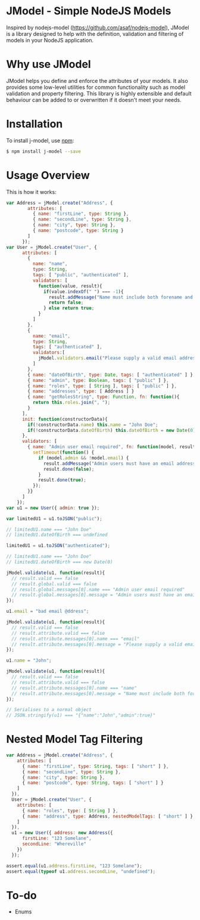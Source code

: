 JModel - Simple NodeJS Models
=======

Inspired by nodejs-model (https://github.com/asaf/nodejs-model), JModel is a library
designed to help with the definition, validation and filtering of models in your NodeJS
application.

# Why use JModel
JModel helps you define and enforce the attributes of your models. It also provides some
low-level utilities for common functionality such as model validation and property
filtering. This library is highly extensible and default behaviour can be added to or
overwritten if it doesn't meet your needs.

# Installation

To install j-model, use [npm](http://github.com/isaacs/npm):

```bash
$ npm install j-model --save
```

# Usage Overview

This is how it works:

``` javascript
var Address = jModel.create("Address", {
        attributes: [
          { name: "firstLine", type: String },
          { name: "secondLine", type: String },
          { name: "city", type: String },
          { name: "postcode", type: String }
        ]
      });
var User = jModel.create("User", {
      attributes: [
        {
          name: "name",
          type: String,
          tags: [ "public", "authenticated" ],
          validators: [
            function(value, result){
              if(value.indexOf(" ") === -1){
                result.addMessage("Name must include both forename and surname");
                return false;
              } else return true;
            }
          ]
        },
        {
          name: "email",
          type: String,
          tags: [ "authenticated" ],
          validators:[
            jModel.validators.email("Please supply a valid email address")
          ]
        },
        { name: "dateOfBirth", type: Date, tags: [ "authenticated" ] },
        { name: "admin", type: Boolean, tags: [ "public" ] },
        { name: "roles", type: [ String ], tags: [ "public" ] },
        { name: "addresses", type: [ Address ] }
        { name: "getRolesString", type: Function, fn: function(){
          return this.roles.join(", ");
        }
      ],
      init: function(constructorData){
        if(!constructorData.name) this.name = "John Doe";
        if(!constructorData.dateOfBirth) this.dateOfBirth = new Date(0);
      },
      validators: [
        { name: "Admin user email required", fn: function(model, result){
          setTimeout(function() {
            if (model.admin && !model.email) {
              result.addMessage("Admin users must have an email address");
              result.done(false);
            }
            result.done(true);
          });
        }}
      ]
    });
var u1 = new User({ admin: true });

var limitedU1 = u1.toJSON("public");

// limitedU1.name === "John Doe"
// limitedU1.dateOfBirth === undefined

limitedU1 = u1.toJSON("authenticated");

// limitedU1.name === "John Doe"
// limitedU1.dateOfBirth === new Date(0)

jModel.validate(u1, function(result){
  // result.valid === false
  // result.global.valid === false
  // result.global.messages[0].name === "Admin user email required"
  // result.global.messages[0].message = "Admin users must have an email address";
});

u1.email = "bad email @ddress";

jModel.validate(u1, function(result){
  // result.valid === false
  // result.attribute.valid === false
  // result.attribute.messages[0].name === "email"
  // result.attribute.messages[0].message = "Please supply a valid email address";
});

u1.name = "John";

jModel.validate(u1, function(result){
  // result.valid === false
  // result.attribute.valid === false
  // result.attribute.messages[0].name === "name"
  // result.attribute.messages[0].message = "Name must include both forename and surname";
});

// Serialises to a normal object
// JSON.stringify(u1) === "{"name":"John","admin":true}"

```

# Nested Model Tag Filtering


``` javascript
var Address = jModel.create("Address", {
    attributes: [
      { name: "firstLine", type: String, tags: [ "short" ] },
      { name: "secondLine", type: String },
      { name: "city", type: String },
      { name: "postcode", type: String, tags: [ "short" ] }
    ]
  }),
  User = jModel.create("User", {
    attributes: [
      { name: "roles", type: [ String ] },
      { name: "address", type: Address, nestedModelTags: [ "short" ] }
    ]
  }),
  u1 = new User({ address: new Address({
      firstLine: "123 Somelane",
      secondLine: "Whereville"
    })
  });

assert.equal(u1.address.firstLine, "123 Somelane");
assert.equal(typeof u1.address.secondLine, "undefined");
```

# To-do

* Enums